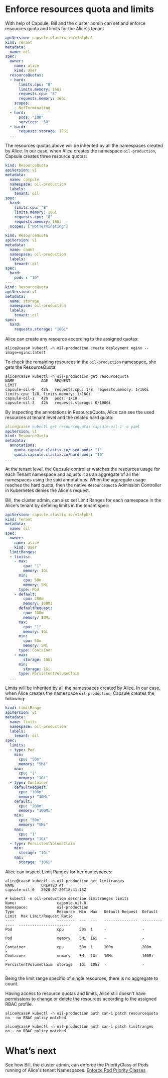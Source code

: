 # Enforce resources quota and limits
With help of Capsule, Bill and the cluster admin can set and enforce resources quota and limits for the Alice's tenant

```yaml
apiVersion: capsule.clastix.io/v1alpha1
kind: Tenant
metadata:
  name: oil
spec:
  owner:
    name: alice
    kind: User
  resourceQuotas:
  - hard:
      limits.cpu: "8"
      limits.memory: 16Gi
      requests.cpu: "8"
      requests.memory: 16Gi
    scopes:
    - NotTerminating
  - hard:
      pods: "100"
      services: "50"
  - hard:
      requests.storage: 10Gi
  ...
```

The resources quotas above will be inherited by all the namespaces created by Alice. In our case, when Alice creates the namespace `oil-production`, Capsule creates three resource quotas:

```yaml
kind: ResourceQuota
apiVersion: v1
metadata:
  name: compute
  namespace: oil-production
  labels:
    tenant: oil
spec:
  hard:
    limits.cpu: "8"
    limits.memory: 16Gi
    requests.cpu: "8"
    requests.memory: 16Gi
  scopes: ["NotTerminating"]
---
kind: ResourceQuota
apiVersion: v1
metadata:
  name: count
  namespace: oil-production
  labels:
    tenant: oil
spec:
  hard:
    pods : "10"
---
kind: ResourceQuota
apiVersion: v1
metadata:
  name: storage
  namespace: oil-production
  labels:
    tenant: oil
spec:
  hard:
    requests.storage: "10Gi"
```

Alice can create any resource according to the assigned quotas:

```
alice@caas# kubectl -n oil-production create deployment nginx --image=nginx:latest 
```

To check the remaining resources in the `oil-production` namespace, she gets the ResourceQuota:

```
alice@caas# kubectl -n oil-production get resourcequota
NAME            AGE   REQUEST                                      LIMIT
capsule-oil-0   42h   requests.cpu: 1/8, requests.memory: 1/16Gi   limits.cpu: 1/8, limits.memory: 1/16Gi
capsule-oil-1   42h   pods: 1/10                                   
capsule-oil-2   42h   requests.storage: 0/100Gi
```

By inspecting the annotations in ResourceQuota, Alice can see the used resources at tenant level and the related hard quota:

```yaml
alice@caas# kubectl get resourcequotas capsule-oil-1 -o yaml
apiVersion: v1
kind: ResourceQuota
metadata:
  annotations:
    quota.capsule.clastix.io/used-pods: "1"
    quota.capsule.clastix.io/hard-pods: "10"
...
```

At the tenant level, the Capsule controller watches the resources usage for each Tenant namespace and adjusts it as an aggregate of all the namespaces using the said annotations. When the aggregate usage reaches the hard quota, then the native `ResourceQuota` Admission Controller in Kubernetes denies the Alice's request.

Bill, the cluster admin, can also set Limit Ranges for each namespace in the Alice's tenant by defining limits in the tenant spec:

```yaml
apiVersion: capsule.clastix.io/v1alpha1
kind: Tenant
metadata:
  name: oil
spec:
  owner:
    name: alice
    kind: User
  limitRanges:
  - limits:
    - max:
        cpu: "1"
        memory: 1Gi
      min:
        cpu: 50m
        memory: 5Mi
      type: Pod
    - default:
        cpu: 200m
        memory: 100Mi
      defaultRequest:
        cpu: 100m
        memory: 10Mi
      max:
        cpu: "1"
        memory: 1Gi
      min:
        cpu: 50m
        memory: 5Mi
      type: Container          
    - max:
        storage: 10Gi
      min:
        storage: 1Gi
      type: PersistentVolumeClaim 
  ...
```

Limits will be inherited by all the namespaces created by Alice. In our case, when Alice creates the namespace `oil-production`, Capsule creates the following:
 
```yaml
kind: LimitRange
apiVersion: v1
metadata:
  name: limits
  namespace: oil-production
  labels:
    tenant: oil
spec:
  limits:
  - type: Pod
    min:
      cpu: "50m"
      memory: "5Mi"
    max:
      cpu: "1"
      memory: "1Gi"
  - type: Container
    defaultRequest:
      cpu: "100m"
      memory: "10Mi"
    default:
      cpu: "200m"
      memory: "100Mi"
    min:
      cpu: "50m"
      memory: "5Mi"
    max:
      cpu: "1"
      memory: "1Gi"
  - type: PersistentVolumeClaim
    min:
      storage: "1Gi"
    max:
      storage: "10Gi"
```

Alice can inspect Limit Ranges for her namespaces:

```
alice@caas# kubectl -n oil-production get limitranges
NAME            CREATED AT
capsule-oil-0   2020-07-20T18:41:15Z

# kubectl -n oil-production describe limitranges limits
Name:                  capsule-oil-0
Namespace:             oil-production
Type                   Resource  Min  Max   Default Request  Default Limit  Max Limit/Request Ratio
----                   --------  ---  ---   ---------------  -------------  -----------------------
Pod                    cpu       50m  1     -                -              -
Pod                    memory    5Mi  1Gi   -                -              -
Container              cpu       50m  1     100m             200m           -
Container              memory    5Mi  1Gi   10Mi             100Mi          -
PersistentVolumeClaim  storage   1Gi  10Gi  -                -              -
```

Being the limit range specific of single resources, there is no aggregate to count.

Having access to resource quotas and limits, Alice still doesn't have permissions to change or delete the resources according to the assigned RBAC profile.

```
alice@caas# kubectl -n oil-production auth can-i patch resourcequota
no - no RBAC policy matched

alice@caas# kubectl -n oil-production auth can-i patch limitranges
no - no RBAC policy matched
```

# What’s next

See how Bill, the cluster admin, can enforce the PriorityClass of Pods running of Alice's tenant Namespaces. [Enforce Pod Priority Classes](./pod-priority-class.md)
